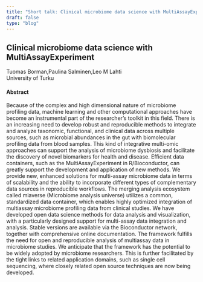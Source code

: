```yaml
---
title: "Short talk: Clinical microbiome data science with MultiAssayExperiment"
draft: false
type: "blog"
---
```


## Clinical microbiome data science with MultiAssayExperiment
Tuomas Borman,Paulina Salminen,Leo M Lahti	
University of Turku	

#### Abstract

Because of the complex and high dimensional nature of microbiome profiling data, machine learning and other computational approaches have become an instrumental part of the researcher’s toolkit in this field. There is an increasing need to develop robust and reproducible methods to integrate and analyze taxonomic, functional, and clinical data across multiple sources, such as microbial abundances in the gut with biomolecular profiling data from blood samples. This kind of integrative multi-omic approaches can support the analysis of microbiome dysbiosis and facilitate the discovery of novel biomarkers for health and disease. Efficient data containers, such as the MultiAssayExperiment in R/Bioconductor, can greatly support the development and application of new methods. We provide new, enhanced solutions for multi-assay microbiome data in terms of scalability and the ability to incorporate different types of complementary data sources in reproducible workflows. The merging analysis ecosystem called miaverse (Microbiome analysis universe) utilizes a common, standardized data container, which enables highly optimized integration of multiassay microbiome profiling data from clinical studies. We have developed open data science methods for data analysis and visualization, with a particularly designed support for multi-assay data integration and analysis. Stable versions are available via the Bioconductor network, together with comprehensive online documentation. The framework fulfills the need for open and reproducible analysis of multiassay data in microbiome studies. We anticipate that the framework has the potential to be widely adopted by microbiome researchers. This is further facilitated by the tight links to related application domains, such as single cell sequencing, where closely related open source techniques are now being developed.
